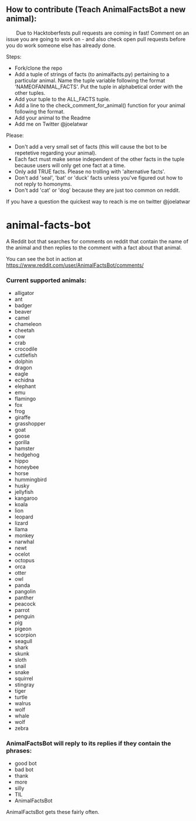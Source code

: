 ## How to contribute (Teach AnimalFactsBot a new animal):

        Due to Hacktoberfests pull requests are coming in fast! Comment on an issue you are going to work on - and also check open pull requests before you do work someone else has already done.

Steps:
* Fork/clone the repo
* Add a tuple of strings of facts (to animalfacts.py) pertaining to a particular animal. Name the tuple variable following the format 'NAMEOFANIMAL_FACTS'. Put the tuple in alphabetical order with the other tuples.
* Add your tuple to the ALL_FACTS tuple.
* Add a line to the check_comment_for_animal() function for your animal following the format.
* Add your animal to the Readme
* Add me on Twitter @joelatwar


Please:
* Don't add a very small set of facts (this will cause the bot to be repetetive regarding your animal).
* Each fact must make sense independent of the other facts in the tuple because users will only get one fact at a time.
* Only add TRUE facts. Please no trolling with 'alternative facts'.
* Don't add 'seal', 'bat' or 'duck' facts unless you've figured out how to not reply to homonyms.
* Don't add 'cat' or 'dog' because they are just too common on reddit.

If you have a question the quickest way to reach is me on twitter @joelatwar


# animal-facts-bot

A Reddit bot that searches for comments on reddit that contain the name of the animal and then replies to the comment with a fact about that animal.

You can see the bot in action at https://www.reddit.com/user/AnimalFactsBot/comments/

### Current supported animals:
* alligator
* ant
* badger
* beaver
* camel
* chameleon
* cheetah
* cow
* crab
* crocodile
* cuttlefish
* dolphin
* dragon
* eagle
* echidna
* elephant
* emu
* flamingo
* fox
* frog
* giraffe
* grasshopper
* goat
* goose
* gorilla
* hamster
* hedgehog
* hippo
* honeybee
* horse
* hummingbird
* husky
* jellyfish
* kangaroo
* koala
* lion
* leopard
* lizard
* llama
* monkey
* narwhal
* newt
* ocelot
* octopus
* orca
* otter
* owl
* panda
* pangolin
* panther
* peacock
* parrot
* penguin
* pig
* pigeon
* scorpion
* seagull
* shark
* skunk
* sloth
* snail
* snake
* squirrel
* stingray
* tiger
* turtle
* walrus
* wolf
* whale
* wolf
* zebra

### AnimalFactsBot will reply to its replies if they contain the phrases:
* good bot
* bad bot
* thank
* more
* silly
* TIL
* AnimalFactsBot

AnimalFactsBot gets these fairly often.
